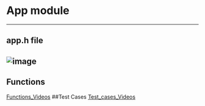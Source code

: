 # App module
---

## app.h file
![image](https://user-images.githubusercontent.com/87614712/186487863-3d4df53b-7c0b-472a-9cb8-21b63fe76971.png)
---
## Functions
[Functions_Videos](https://drive.google.com/drive/folders/1_1ppnUifhchRo4WZdvFW_9u63-vNCYLI?usp=sharing)
##Test Cases
[Test_cases_Videos](https://drive.google.com/drive/folders/1w2g0AgZlRCmqVi5V5TN0hT27CS-kVhpf?usp=sharing)
